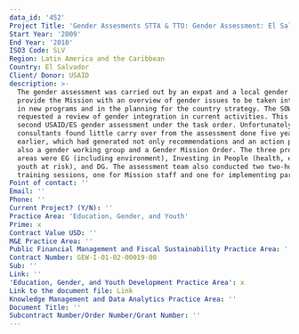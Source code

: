 ```yaml
---
data_id: '452'
Project Title: 'Gender Assesments STTA & TTO: Gender Assessment: El Salvador (TDY 78)'
Start Year: '2009'
End Year: '2010'
ISO3 Code: SLV
Region: Latin America and the Caribbean
Country: El Salvador
Client/ Donor: USAID
description: >-
  The gender assessment was carried out by an expat and a local gender expert to
  provide the Mission with an overview of gender issues to be taken into account
  in new programs and in the planning for the country strategy. The SOW also
  requested a review of gender integration in current activities. This was the
  second USAID/ES gender assessment under the task order. Unfortunately, the
  consultants found little carry over from the assessment done five years
  earlier, which had generated not only recommendations and an action plan but
  also a gender working group and a Gender Mission Order. The three program
  areas were EG (including environment), Investing in People (health, education,
  youth at risk), and DG. The assessment team also conducted two two-hour
  training sessions, one for Mission staff and one for implementing partners.
Point of contact: ''
Email: ''
Phone: ''
Current Project? (Y/N): ''
Practice Area: 'Education, Gender, and Youth'
Prime: x
Contract Value USD: ''
M&E Practice Area: ''
Public Financial Management and Fiscal Sustainability Practice Area: ''
Contract Number: GEW-I-01-02-00019-00
Sub: ''
Link: ''
'Education, Gender, and Youth Development Practice Area': x
Link to the document file: Link
Knowledge Management and Data Analytics Practice Area: ''
Document Title: ''
Subcontract Number/Order Number/Grant Number: ''
---
```

